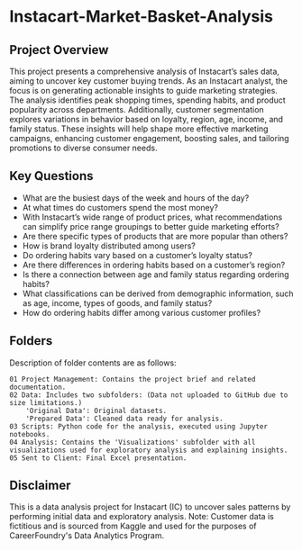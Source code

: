 # Instacart-Market-Basket-Analysis

## Project Overview
This project presents a comprehensive analysis of Instacart’s sales data, aiming to uncover key customer buying trends. As an Instacart analyst, the focus is on generating actionable insights to guide marketing strategies. The analysis identifies peak shopping times, spending habits, and product popularity across departments. Additionally, customer segmentation explores variations in behavior based on loyalty, region, age, income, and family status. These insights will help shape more effective marketing campaigns, enhancing customer engagement, boosting sales, and tailoring promotions to diverse consumer needs.

## Key Questions
* What are the busiest days of the week and hours of the day?
* At what times do customers spend the most money?
* With Instacart’s wide range of product prices, what recommendations can simplify price range groupings to better guide marketing efforts?
* Are there specific types of products that are more popular than others?
* How is brand loyalty distributed among users?
* Do ordering habits vary based on a customer’s loyalty status?
* Are there differences in ordering habits based on a customer’s region?
* Is there a connection between age and family status regarding ordering habits?
* What classifications can be derived from demographic information, such as age, income, types of goods, and family status?
* How do ordering habits differ among various customer profiles?

## Folders
Description of folder contents are as follows:

    01 Project Management: Contains the project brief and related documentation.
    02 Data: Includes two subfolders: (Data not uploaded to GitHub due to size limitations.)
        'Original Data': Original datasets.
        'Prepared Data': Cleaned data ready for analysis.
    03 Scripts: Python code for the analysis, executed using Jupyter notebooks.
    04 Analysis: Contains the 'Visualizations' subfolder with all visualizations used for exploratory analysis and explaining insights.
    05 Sent to Client: Final Excel presentation.

## Disclaimer
This is a data analysis project for Instacart (IC) to uncover sales patterns by performing initial data and exploratory analysis. Note: Customer data is fictitious and is sourced from Kaggle and used for the purposes of CareerFoundry's Data Analytics Program.
